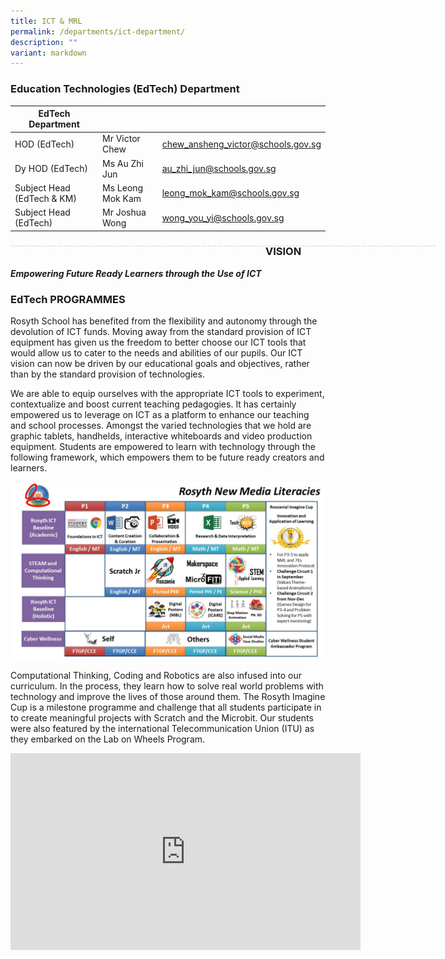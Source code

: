 ```yaml
---
title: ICT & MRL
permalink: /departments/ict-department/
description: ""
variant: markdown
---
```

### Education Technologies (EdTech) Department

| EdTech Department | | |
| -------- | -------- | -------- |
| HOD (EdTech) | Mr Victor Chew | chew_ansheng_victor@schools.gov.sg | 
| Dy HOD (EdTech) | Ms Au Zhi Jun | au_zhi_jun@schools.gov.sg | 
|Subject Head (EdTech &amp; KM) | Ms Leong Mok Kam | leong_mok_kam@schools.gov.sg |
|Subject Head (EdTech) | Mr Joshua Wong| wong_you_yi@schools.gov.sg |

<div style="line-height: 19.6px; width: 408px; float: left;"><div style="margin-top: 8px; margin-bottom: 8px; line-height: 19.6px; width: 680px; border-bottom: 1px dashed rgb(204, 204, 204); height: 1px; clear: both;"></div></div>

### VISION

***Empowering Future Ready Learners through the Use of ICT***

### EdTech PROGRAMMES

Rosyth School has benefited from the flexibility and autonomy through the devolution of ICT funds. Moving away from the standard provision of ICT equipment has given us the freedom to better choose our ICT tools that would allow us to cater to the needs and abilities of our pupils. Our ICT vision can now be driven by our educational goals and objectives, rather than by the standard provision of technologies.

We are able to equip ourselves with the appropriate ICT tools to experiment, contextualize and boost current teaching pedagogies. It has certainly empowered us to leverage on ICT as a platform to enhance our teaching and school processes. Amongst the varied technologies that we hold are graphic tablets, handhelds, interactive whiteboards and video production equipment. Students are empowered to learn with technology through the following framework, which empowers them to be future ready creators and learners. <br>

![](/images/Rosyth%20NML%20Framework%20(Details).jpg) <br>

Computational Thinking, Coding and Robotics are also infused into our curriculum. In the process, they learn how to solve real world problems with technology and improve the lives of those around them. The Rosyth Imagine Cup is a milestone programme and challenge that all students participate in to create meaningful projects with Scratch and the Microbit. Our students were also featured by the international Telecommunication Union (ITU) as they embarked on the Lab on Wheels Program.

<iframe width="560" height="315" src="https://www.youtube.com/embed/yWrBI2LEChk?start=1" title="YouTube video player" frameborder="0" allow="accelerometer; autoplay; clipboard-write; encrypted-media; gyroscope; picture-in-picture" allowfullscreen=""></iframe>